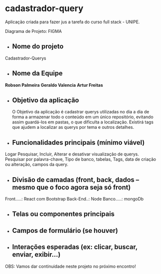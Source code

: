 # cadastrador-query
Aplicação criada para fazer jus a tarefa do curso full stack - UNIPE.

Diagrama de Projeto: FIGMA

- ## **Nome do projeto**
 Cadastrador-Querys

- ## **Nome da Equipe**
 **Robson Palmeira**
 **Geraldo Valencia**
 **Artur Freitas**
 
- ## **Objetivo da aplicação**
  O Objetivo da aplicação é cadastrar querys utilizadas no dia a dia de forma a armazenar todo o conteúdo em um único repositório, evitando assim guardá-los em pastas, o que dificulta a localização. Existirá tags que ajudem a localizar as querys por tema e outros detalhes.

- ## **Funcionalidades principais (mínimo viável)**
 Logar
 Pesquisar, Incluir, Alterar e desativar visualização de querys.
 Pesquisar por palavra-chave, Tipo de banco, tabelas, Tags, data de  criação ou alteração, campos da query.

- ## **Divisão de camadas (front, back, dados – mesmo que o foco agora seja só front)**
Front.....: React com Bootstrap
Back-End..: Node
Banco.....: mongoDb 
 
- ## **Telas ou componentes principais**
- ## **Campos de formulário (se houver)**
- ## **Interações esperadas (ex: clicar, buscar, enviar, exibir...)**

OBS: Vamos dar continuidade neste projeto no próximo encontro!
